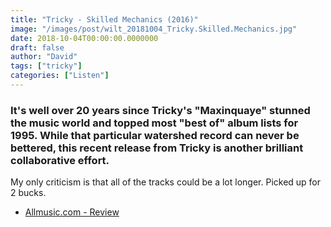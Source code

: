 ```yaml
---
title: "Tricky - Skilled Mechanics (2016)"
image: "/images/post/wilt_20181004_Tricky.Skilled.Mechanics.jpg"
date: 2018-10-04T00:00:00.0000000
draft: false
author: "David"
tags: ["tricky"]
categories: ["Listen"]
---
```

### It's well over 20 years since Tricky's "Maxinquaye" stunned the music world and topped most "best of" album lists for 1995. While that particular watershed record can never be bettered, this recent release from Tricky is another brilliant collaborative effort.

 My only criticism is that all of the tracks could be a lot longer. Picked up for 2 bucks.

-  [Allmusic.com - Review](https://www.allmusic.com/album/skilled-mechanics-mw0002900858)